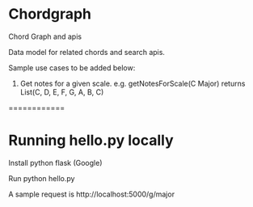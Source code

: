 Chordgraph
==========

Chord Graph and apis

Data model for related chords and search apis.

Sample use cases to be added below:

1. Get notes for a given scale.
e.g. getNotesForScale(C Major) returns List(C, D, E, F, G, A, B, C)

============
# Running hello.py locally
Install python flask (Google)

Run python hello.py

A sample request is http://localhost:5000/g/major
